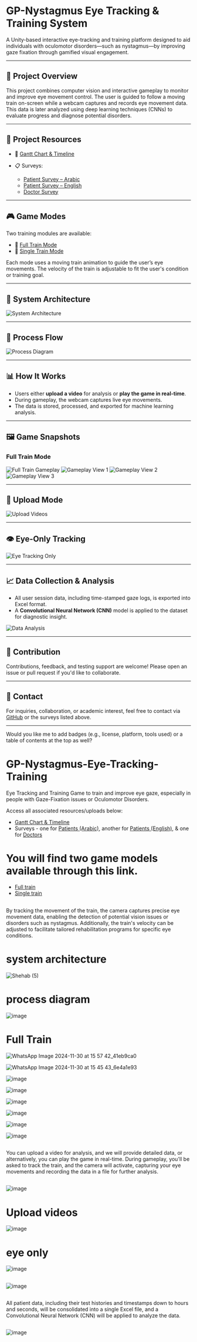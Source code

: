 



# GP-Nystagmus Eye Tracking & Training System

A Unity-based interactive eye-tracking and training platform designed to aid individuals with oculomotor disorders—such as nystagmus—by improving gaze fixation through gamified visual engagement.

---

## 🎯 Project Overview

This project combines computer vision and interactive gameplay to monitor and improve eye movement control. The user is guided to follow a moving train on-screen while a webcam captures and records eye movement data. This data is later analyzed using deep learning techniques (CNNs) to evaluate progress and diagnose potential disorders.

---

## 📂 Project Resources

* 📅 [Gantt Chart & Timeline](https://docs.google.com/spreadsheets/d/1TkLX_q5t6vAm9R57QAuC5okDFoFYQ8wd57yXewiJa3M/edit?usp=sharing)
* 📋 Surveys:

  * [Patient Survey – Arabic](https://docs.google.com/forms/d/e/1FAIpQLSfhU_CxO59pTOpdHfrxsELWIn-23gpyVego-ujayt2F48EqSg/viewform)
  * [Patient Survey – English](https://forms.gle/nXjsG7GL7pAjySASA)
  * [Doctor Survey](https://docs.google.com/forms/d/e/1FAIpQLSciKyrwdtClstPlHFf0jYcR8N-ioTminI9EbtT88zsERKBKZg/viewform)

---

## 🎮 Game Modes

Two training modules are available:

* 🔗 [Full Train Mode](https://drive.google.com/file/d/1_lrU5ZZ7M_gU2Fe3pQ_poHGJD09g1Ga6/view?usp=drive_link)
* 🔗 [Single Train Mode](https://drive.google.com/file/d/1ojR7fiq_VZm6pnLpM2B_Ad2jcESBpvXJ/view?usp=drive_link)

Each mode uses a moving train animation to guide the user’s eye movements. The velocity of the train is adjustable to fit the user's condition or training goal.

---

## 🧠 System Architecture

![System Architecture](https://github.com/user-attachments/assets/7de2ecc5-b16d-4cc5-b4e7-b312d7f127f5)

---

## 🔁 Process Flow

![Process Diagram](https://github.com/user-attachments/assets/1502fac5-6160-49bb-bd6f-02e62fb42eb3)

---

## 📊 How It Works

* Users either **upload a video** for analysis or **play the game in real-time**.
* During gameplay, the webcam captures live eye movements.
* The data is stored, processed, and exported for machine learning analysis.

---

## 🖼️ Game Snapshots

### Full Train Mode

![Full Train Gameplay](https://github.com/user-attachments/assets/e88a1ea3-178a-4f93-9001-25e3d3edc743)
![Gameplay View 1](https://github.com/user-attachments/assets/1870d759-da74-462f-bde5-db7a476c92c5)
![Gameplay View 2](https://github.com/user-attachments/assets/c719bd25-d1b4-4de2-a418-7ca8258a7538)
![Gameplay View 3](https://github.com/user-attachments/assets/7e6c1f20-1fce-475d-9b43-01978fa4219b)

---

## 📁 Upload Mode

![Upload Videos](https://github.com/user-attachments/assets/8a77392b-bd8f-4082-93c3-9f816c7ab1f3)

---

## 👁️ Eye-Only Tracking

![Eye Tracking Only](https://github.com/user-attachments/assets/918ef336-7b7b-41e4-ac6c-f8c70c944590)

---

## 📈 Data Collection & Analysis

* All user session data, including time-stamped gaze logs, is exported into Excel format.
* A **Convolutional Neural Network (CNN)** model is applied to the dataset for diagnostic insight.

![Data Analysis](https://github.com/user-attachments/assets/092d6997-75dd-45d1-8052-30825cb1814d)

---

## 🤝 Contribution

Contributions, feedback, and testing support are welcome! Please open an issue or pull request if you'd like to collaborate.

---

## 📧 Contact

For inquiries, collaboration, or academic interest, feel free to contact via [GitHub](https://github.com/Shehab-Hegab) or the surveys listed above.

---

Would you like me to add badges (e.g., license, platform, tools used) or a table of contents at the top as well?

# GP-Nystagmus-Eye-Tracking-Training

Eye Tracking and Training Game to train and improve eye gaze, especially in people with Gaze-Fixation issues or Oculomotor Disorders.

Access all associated resources/uploads below:

* [Gantt Chart & Timeline](https://docs.google.com/spreadsheets/d/1TkLX_q5t6vAm9R57QAuC5okDFoFYQ8wd57yXewiJa3M/edit?usp=sharing)
* Surveys - one for [Patients (Arabic)](https://docs.google.com/forms/d/e/1FAIpQLSfhU_CxO59pTOpdHfrxsELWIn-23gpyVego-ujayt2F48EqSg/viewform), another for [Patients (English)](https://forms.gle/nXjsG7GL7pAjySASA), & one for [Doctors](https://docs.google.com/forms/d/e/1FAIpQLSciKyrwdtClstPlHFf0jYcR8N-ioTminI9EbtT88zsERKBKZg/viewform)

##

# You will find two game models available through this link.

* [Full train](https://drive.google.com/file/d/1_lrU5ZZ7M_gU2Fe3pQ_poHGJD09g1Ga6/view?usp=drive_link)
* [Single train](https://drive.google.com/file/d/1uQnZRPEIM_3OgR7_sidVaX8bNVZxBI8W/view?usp=drive_link)

##

By tracking the movement of the train, the camera captures precise eye movement data, enabling the detection of potential vision issues or disorders such as nystagmus. Additionally, the train's velocity can be adjusted to facilitate tailored rehabilitation programs for specific eye conditions.

##

# system architecture

![Shehab (5)](https://github.com/user-attachments/assets/7de2ecc5-b16d-4cc5-b4e7-b312d7f127f5)

##

# process diagram

![image](https://github.com/user-attachments/assets/1502fac5-6160-49bb-bd6f-02e62fb42eb3)

##

# Full Train

![WhatsApp Image 2024-11-30 at 15 57 42\_41eb9ca0](https://github.com/user-attachments/assets/e88a1ea3-178a-4f93-9001-25e3d3edc743)

![WhatsApp Image 2024-11-30 at 15 45 43\_6e4a1e93](https://github.com/user-attachments/assets/1870d759-da74-462f-bde5-db7a476c92c5)

![image](https://github.com/user-attachments/assets/c719bd25-d1b4-4de2-a418-7ca8258a7538)

![image](https://github.com/user-attachments/assets/7e6c1f20-1fce-475d-9b43-01978fa4219b)

![image](https://github.com/user-attachments/assets/64cfd325-3fb2-476a-8001-76bc5a6a9a54)

![image](https://github.com/user-attachments/assets/2914c7b7-351a-48a4-b3b8-8300d532151f)

![image](https://github.com/user-attachments/assets/7b1ee11d-1a4e-4cf9-b47c-f731e8e0fb66)

![image](https://github.com/user-attachments/assets/6c5072b5-b5ce-472d-a7b0-9df170daea3d)

##

You can upload a video for analysis, and we will provide detailed data, or alternatively, you can play the game in real-time. During gameplay, you'll be asked to track the train, and the camera will activate, capturing your eye movements and recording the data in a file for further analysis.

##

![image](https://github.com/user-attachments/assets/0efa7c91-05aa-41e1-abfb-bac942001921)

##

# Upload videos

![image](https://github.com/user-attachments/assets/8a77392b-bd8f-4082-93c3-9f816c7ab1f3)

# eye only

![image](https://github.com/user-attachments/assets/918ef336-7b7b-41e4-ac6c-f8c70c944590)

##

![image](https://github.com/user-attachments/assets/61c0f74b-25c9-44e2-873d-b0f7a6afbbd5)

##

All patient data, including their test histories and timestamps down to hours and seconds, will be consolidated into a single Excel file, and a Convolutional Neural Network (CNN) will be applied to analyze the data.

##

![image](https://github.com/user-attachments/assets/092d6997-75dd-45d1-8052-30825cb1814d)
